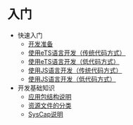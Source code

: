 # 入门

- 快速入门
    - [开发准备](start-overview.md)
    - [使用eTS语言开发（传统代码方式）](start-with-ets.md)
    - [使用eTS语言开发（低代码方式）](start-with-ets-low-code.md)
    - [使用JS语言开发（传统代码方式）](start-with-js.md)
    - [使用JS语言开发（低代码方式）](start-with-js-low-code.md)
- 开发基础知识
    - [应用包结构说明](package-structure.md)
    - [资源文件的分类](basic-resource-file-categories.md)
    - [SysCap说明](syscap.md)

